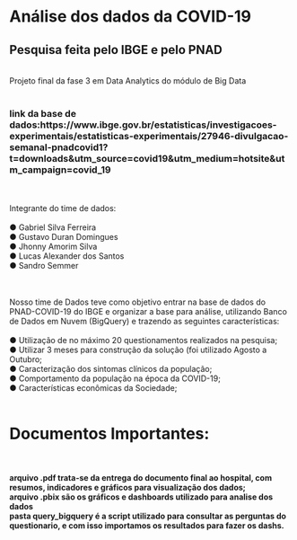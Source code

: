 # Análise dos dados da COVID-19
<h2>Pesquisa feita pelo IBGE e pelo PNAD</h2><br>
Projeto final da fase 3 em Data Analytics do módulo de Big Data<br><br>

<h3>link da base de dados:https://www.ibge.gov.br/estatisticas/investigacoes-experimentais/estatisticas-experimentais/27946-divulgacao-semanal-pnadcovid1?t=downloads&utm_source=covid19&utm_medium=hotsite&utm_campaign=covid_19 </h3>
<br><br>
Integrante do time de dados:<br><br>
● Gabriel Silva Ferreira<br>
● Gustavo Duran Domingues<br>
● Jhonny Amorim Silva<br>
● Lucas Alexander dos Santos<br>
● Sandro Semmer<br>
<br><br>

Nosso time de Dados teve como objetivo entrar na base de dados do
PNAD-COVID-19 do IBGE e organizar a base para análise, utilizando Banco de
Dados em Nuvem (BigQuery) e trazendo as seguintes características:<br><br>
● Utilização de no máximo 20 questionamentos realizados na pesquisa;<br>
● Utilizar 3 meses para construção da solução (foi utilizado Agosto a Outubro;<br>
● Caracterização dos sintomas clínicos da população;<br>
● Comportamento da população na época da COVID-19;<br>
● Características econômicas da Sociedade;<br><br>

<h1>Documentos Importantes:</h1><br><br>
<b>arquivo .pdf trata-se da entrega do documento final ao hospital, com resumos, indicadores e gráficos para visualização dos dados;</b><br>
<b>arquivo .pbix são os gráficos e dashboards utilizado para analise dos dados</b><br>
<b>pasta query_bigquery é a script utilizado para consultar as perguntas do questionario, e com isso importamos os resultados para fazer os dashs.</b>
